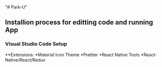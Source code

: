 "# Park-U" 

## Installion process for editting code and running App

### Visual Studio Code Setup

**Extensions:
*Material Icon Theme
*Prettier
*React Native Tools
*React-Native/React/Redux

